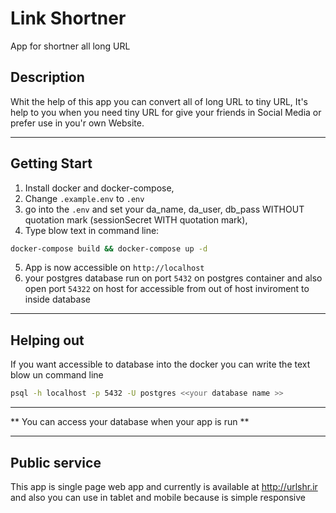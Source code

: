 # Link Shortner
App for shortner all long URL

## Description
Whit the help of this app you can convert all of long URL to tiny URL, It's help to you when you need tiny URL for give your friends in Social Media or prefer use in you'r own Website.
***
## Getting Start
1. Install docker and docker-compose,
2. Change ``.example.env`` to ``.env``
3. go into the ``.env`` and set your da_name, da_user, db_pass WITHOUT quotation mark (sessionSecret WITH quotation mark),
4. Type blow text in command line:
```bash
docker-compose build && docker-compose up -d
```
5. App is now accessible on ``http://localhost``
6. your postgres database run on port ``5432`` on postgres container and also open port ``54322`` on host for accessible from out of host inviroment to inside database
***
## Helping out
If you want accessible to database into the docker you can write the text blow un command line
```bash
psql -h localhost -p 5432 -U postgres <<your database name >>
```
***
** You can access your database when your app is run **
***
## Public service
This app is single page web app and currently is available at http://urlshr.ir and also you can use in tablet and mobile because is simple responsive 
